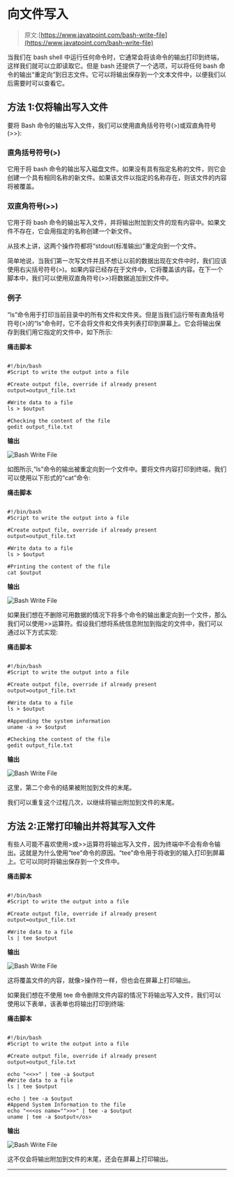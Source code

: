 # 向文件写入

> 原文:[https://www.javatpoint.com/bash-write-file](https://www.javatpoint.com/bash-write-file)

当我们在 bash shell 中运行任何命令时，它通常会将该命令的输出打印到终端，这样我们就可以立即读取它。但是 bash 还提供了一个选项，可以将任何 bash 命令的输出“重定向”到日志文件。它可以将输出保存到一个文本文件中，以便我们以后需要时可以查看它。

## 方法 1:仅将输出写入文件

要将 Bash 命令的输出写入文件，我们可以使用直角括号符号(>)或双直角符号(>>):

### 直角括号符号(>)

它用于将 bash 命令的输出写入磁盘文件。如果没有具有指定名称的文件，则它会创建一个具有相同名称的新文件。如果该文件以指定的名称存在，则该文件的内容将被覆盖。

### 双直角符号(>>)

它用于将 bash 命令的输出写入文件，并将输出附加到文件的现有内容中。如果文件不存在，它会用指定的名称创建一个新文件。

从技术上讲，这两个操作符都将“stdout(标准输出)”重定向到一个文件。

简单地说，当我们第一次写文件并且不想让以前的数据出现在文件中时，我们应该使用右尖括号符号(>)。如果内容已经存在于文件中，它将覆盖该内容。在下一个脚本中，我们可以使用双直角符号(>>)将数据追加到文件中。

### 例子

“ls”命令用于打印当前目录中的所有文件和文件夹。但是当我们运行带有直角括号符号(>)的“ls”命令时，它不会将文件和文件夹列表打印到屏幕上。它会将输出保存到我们用它指定的文件中，如下所示:

**痛击脚本**

```

#!/bin/bash
#Script to write the output into a file

#Create output file, override if already present
output=output_file.txt

#Write data to a file
ls > $output

#Checking the content of the file
gedit output_file.txt

```

**输出**

![Bash Write File](../Images/0506fbf7fba88a2a46d7e5a88e605125.png)

如图所示,“ls”命令的输出被重定向到一个文件中。要将文件内容打印到终端，我们可以使用以下形式的“cat”命令:

**痛击脚本**

```

#!/bin/bash
#Script to write the output into a file

#Create output file, override if already present
output=output_file.txt

#Write data to a file
ls > $output

#Printing the content of the file
cat $output

```

**输出**

![Bash Write File](../Images/065e3d5e112eb462ae19ff2e398c5410.png)

如果我们想在不删除可用数据的情况下将多个命令的输出重定向到一个文件，那么我们可以使用>>运算符。假设我们想将系统信息附加到指定的文件中，我们可以通过以下方式实现:

**痛击脚本**

```

#!/bin/bash
#Script to write the output into a file

#Create output file, override if already present
output=output_file.txt

#Write data to a file
ls > $output

#Appending the system information
uname -a >> $output

#Checking the content of the file
gedit output_file.txt

```

**输出**

![Bash Write File](../Images/2f6b9f14aff080662f27e0316ab43a34.png)

这里，第二个命令的结果被附加到文件的末尾。

我们可以重复这个过程几次，以继续将输出附加到文件的末尾。

## 方法 2:正常打印输出并将其写入文件

有些人可能不喜欢使用>或>>运算符将输出写入文件，因为终端中不会有命令输出。这就是为什么使用“tee”命令的原因。“tee”命令用于将收到的输入打印到屏幕上。它可以同时将输出保存到一个文件中。

**痛击脚本**

```

#!/bin/bash
#Script to write the output into a file

#Create output file, override if already present
output=output_file.txt

#Write data to a file
ls | tee $output

```

**输出**

![Bash Write File](../Images/1c52f3e50a1538596bf9564e6482acd1.png)

这将覆盖文件的内容，就像>操作符一样，但也会在屏幕上打印输出。

如果我们想在不使用 tee 命令删除文件内容的情况下将输出写入文件，我们可以使用以下表单，该表单也将输出打印到终端:

**痛击脚本**

```

#!/bin/bash
#Script to write the output into a file

#Create output file, override if already present
output=output_file.txt

echo "<<>>" | tee -a $output
#Write data to a file
ls | tee $output

echo | tee -a $output
#Append System Information to the file
echo "<<<os name="">>>" | tee -a $output
uname | tee -a $output</os> 
```

**输出**

![Bash Write File](../Images/72cf9335e8b0d22a52f5ca8bbe4ee432.png)

这不仅会将输出附加到文件的末尾，还会在屏幕上打印输出。

* * *